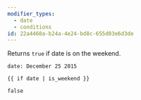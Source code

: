 ```yaml
---
modifier_types:
  - date
  - conditions
id: 22a4460a-b24a-4e24-bd8c-655d03e6d3de
---
```

Returns `true` if date is on the weekend.

```.language-yaml
date: December 25 2015
```

```
{{ if date | is_weekend }}
```


```.language-output
false
```
